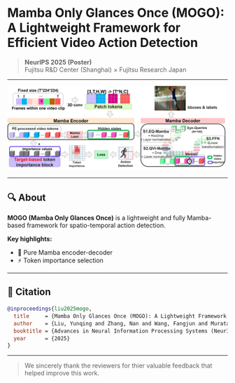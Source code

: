 # Mamba Only Glances Once (MOGO): A Lightweight Framework for Efficient Video Action Detection

> **NeurIPS 2025 (Poster)**  
> Fujitsu R&D Center (Shanghai) × Fujitsu Research Japan  

---

<p align="center">
  <img src="assets/overview.jpg" alt="MOGO overview" width="900">
</p>

---

## 🔍 About

**MOGO (Mamba Only Glances Once)** is a lightweight and fully Mamba-based framework for spatio-temporal action detection.  

**Key highlights:**
- 🧠 Pure Mamba encoder-decoder  
- ⚡ Token importance selection  

---

## 🧪 Citation

```bibtex
@inproceedings{liu2025mogo,
  title     = {Mamba Only Glances Once (MOGO): A Lightweight Framework for Efficient Video Action Detection},
  author    = {Liu, Yunqing and Zhang, Nan and Wang, Fangjun and Murata, Kengo and Yamamoto, Takuma and Nakayama, Osafumi and Suzuki, Genta and Tan, Zhiming},
  booktitle = {Advances in Neural Information Processing Systems (NeurIPS)},
  year      = {2025}
}
```


---

> We sincerely thank the reviewers for thier valuable feedback that helped improve this work.
